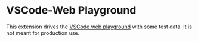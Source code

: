 # VSCode-Web Playground

This extension drives the
[VSCode web playground](https://vscode-web-test-playground.azurewebsites.net)
with some test data. It is not meant for production use.
